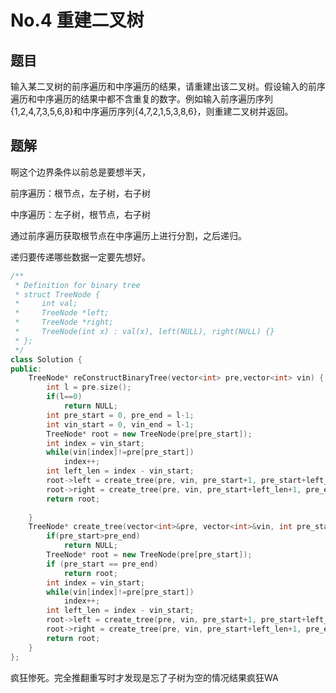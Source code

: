 # No.4 重建二叉树

## 题目

输入某二叉树的前序遍历和中序遍历的结果，请重建出该二叉树。假设输入的前序遍历和中序遍历的结果中都不含重复的数字。例如输入前序遍历序列{1,2,4,7,3,5,6,8}和中序遍历序列{4,7,2,1,5,3,8,6}，则重建二叉树并返回。 

## 题解

啊这个边界条件以前总是要想半天，

前序遍历：根节点，左子树，右子树

中序遍历：左子树，根节点，右子树

通过前序遍历获取根节点在中序遍历上进行分割，之后递归。

递归要传递哪些数据一定要先想好。

```c++
/**
 * Definition for binary tree
 * struct TreeNode {
 *     int val;
 *     TreeNode *left;
 *     TreeNode *right;
 *     TreeNode(int x) : val(x), left(NULL), right(NULL) {}
 * };
 */
class Solution {
public:
    TreeNode* reConstructBinaryTree(vector<int> pre,vector<int> vin) {
        int l = pre.size();
        if(l==0)
            return NULL;
        int pre_start = 0, pre_end = l-1;
        int vin_start = 0, vin_end = l-1;
        TreeNode* root = new TreeNode(pre[pre_start]);
        int index = vin_start;
        while(vin[index]!=pre[pre_start])
            index++;
        int left_len = index - vin_start;
        root->left = create_tree(pre, vin, pre_start+1, pre_start+left_len, vin_start, index-1);
        root->right = create_tree(pre, vin, pre_start+left_len+1, pre_end, index+1, vin_end);
        return root;
        
    }
    TreeNode* create_tree(vector<int>&pre, vector<int>&vin, int pre_start, int pre_end, int vin_start, int vin_end){
        if(pre_start>pre_end) 
            return NULL;
        TreeNode* root = new TreeNode(pre[pre_start]);
        if (pre_start == pre_end)
            return root;
        int index = vin_start;
        while(vin[index]!=pre[pre_start])
            index++;
        int left_len = index - vin_start;
        root->left = create_tree(pre, vin, pre_start+1, pre_start+left_len, vin_start, index-1);
        root->right = create_tree(pre, vin, pre_start+left_len+1, pre_end, index+1, vin_end);
        return root;
    }
};
```

疯狂惨死。完全推翻重写时才发现是忘了子树为空的情况结果疯狂WA